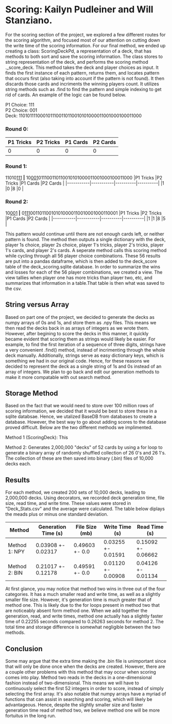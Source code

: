 # Scoring: Kailyn Pudleiner and Will Stanziano. 

For the scoring section of the project, we explored a few different routes for the scoring algorithm, and focused most of our attention on cutting down the write time of the scoring information. For our final method, we ended up creating a class: ScoringDeckPd, a representation of a deck, that has methods to both sort and save the scoring information. The class stores to string representation of the deck, and performs the scoring method ._score_deck. This method takes the deck and player choices as input. It finds the first instance of each pattern, returns them, and locates pattern that occurs first (also taking into account if the pattern is not found). It then discards those cards and incriments the winning players count. It utilizes string methods such as .find to find the pattern and simple indexing to get rid of cards. An example of the logic can be found below.

P1 Choice: 111\
P2 Choice: 001\
Deck: 1101011110001011100110110010101000011001000100011000

### Round 0:
|P1 Tricks  |P2 Tricks  |P1 Cards  |P2 Cards  |
|-----------|-----------|----------|----------|
|0          |0          |0         |0         |

### Round 1: 
11010<u>111</u> **|** 10<u>001</u>011100110110010101000011001000100011000
|P1 Tricks  |P2 Tricks  |P1 Cards  |P2 Cards  |
|-----------|-----------|----------|----------|
|1          |0          |8         |0         |

### Round 2:

10<u>001</u> **|** 0<u>111</u>001101100101010000110010001000110001
|P1 Tricks  |P2 Tricks  |P1 Cards  |P2 Cards  |
|-----------|-----------|----------|----------|
|1          |1          |8         |5         |

This pattern would continue until there are not enough cards left, or neither pattern is found. The method then outputs a single dictionary with the deck, player 1s choice, player 2s choice, player 1's tricks, player 2's tricks, player 1's cards, and player 2's cards. A seperate method calls this scoring method while cycling through all 56 player choice combinations. These 56 results are put into a pandas dataframe, which is then added to the deck_score table of the deck_scoring.sqlite database. In order to summarize the wins and losses for each of the 56 player combinations, we created a view. The view tallies when player one has more tricks than player two, etc, and summarizes that information in a table.That table is then what was saved to the csv.

## String versus Array

Based on part one of the project, we decided to generate the decks as numpy arrays of 0s and 1s, and store them as .npy files. This means we then read the decks back in as arrays of integers as we wrote them. However, after begining to score the decks in this manner, it quickly became evident that scoring them as strings would likely be easier. For example, to find the first iteration of a sequence of three digits, strings have a very convenient .find() method, instead of incrimenting through the whole deck manually. Additionally, strings serve as easy dictionary keys, which is something we had in our original code. Hence, for these reasons we decided to represent the deck as a single string of 1s and 0s instead of an array of integers. We plan to go back and edit our generation methods to make it more compatable with out search method.

## Storage Method

Based on the fact that we would need to store over 100 million rows of scoring information, we decided that it would be best to store these in a sqlite databsae. Hence, we utalized BaseDB from databases to create a database. However, the best way to go about adding scores to the database proved difficult. Below are the two different methods we implimented.

Method 1 (ScoringDeck): This 

Method 2: Generates 2,000,000 "decks" of 52 cards by using a for loop to generate a binary array of randomly shuffled collection of 26 0's and 26 1's. The collection of these are then saved into binary (.bin) files of 10,000 decks each.


## Results

For each method, we created 200 sets of 10,000 decks, leading to 2,000,000 decks. Using decorators, we recorded deck generation time, file size, read time, and write time. These values were stored in "Deck_Stats.csv" and the average were calculated. The table below diplays the meads plus or minus one standard deviation.

|Method        |Generation Time (s) |File Size (mb) |Write Time (s)    |Read Time (s)      |
|--------------|--------------------|---------------|------------------|-------------------|
|Method 1: NPY |0.03908 +- 0.02317  |0.49603 +- 0.0 |0.03255 +- 0.01591|0.15092 +- 0.06662 |
|Method 2: BIN |0.21017 +- 0.12178  |0.49591 +- 0.0 |0.01120 +- 0.00908|0.04126 +- 0.01134 |

At first glance, you may notice that method two wins in three out of the four categories. It has a much smaller read and write time, as well as a slightly smaller file size. However, it's generation time is much greater that of method one. This is likely due to the for loops present in method two that are noticeably absent form method one. When we add together the generation, read, and write times, method one actually has a slightly faster time of 0.22255 seconds compared to 0.26263 seconds for method 2. The total time and storage difference is somewhat negligible between the two methods.

## Conclusion

Some may argue that the extra time making the .bin file is unimportant since that will only be done once when the decks are created. However, there are a couple other problems with this method that may occur when scoring comes into play. Method two reads in the decks in a one-dimensional fashion instead of two-dimensional. This means we will have to continuously select the first 52 integers in order to score, instead of simply selecting the first array. It's also notable that numpy arrays have a myriad of functions that can assist in searching and scoring, which will likely be advantageous. Hence, despite the slightly smaller size and faster generation time read of method two, we believe method one will be more fortuitus in the long run.

